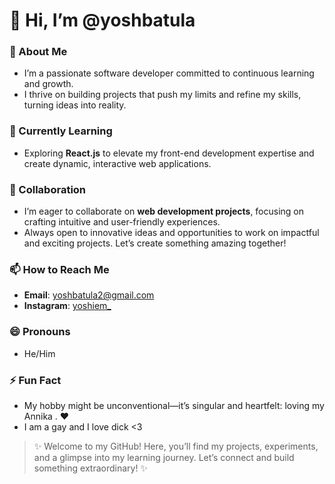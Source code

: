 # 👋 Hi, I’m @yoshbatula

### 👀 About Me  
- I’m a passionate software developer committed to continuous learning and growth.  
- I thrive on building projects that push my limits and refine my skills, turning ideas into reality.  

### 🌱 Currently Learning  
- Exploring **React.js** to elevate my front-end development expertise and create dynamic, interactive web applications.  

### 💞️ Collaboration  
- I’m eager to collaborate on **web development projects**, focusing on crafting intuitive and user-friendly experiences.  
- Always open to innovative ideas and opportunities to work on impactful and exciting projects. Let’s create something amazing together!  

### 📫 How to Reach Me  
- **Email**: yoshbatula2@gmail.com  
- **Instagram**: [yoshiem_]([https://www.instagram.com/yoshiem_](https://www.instagram.com/yoshiem_/))  

### 😄 Pronouns  
- He/Him  

### ⚡ Fun Fact  
- My hobby might be unconventional—it’s singular and heartfelt: loving my Annika . ❤️
- I am a gay and I love dick <3

> ✨ Welcome to my GitHub! Here, you’ll find my projects, experiments, and a glimpse into my learning journey. Let’s connect and build something extraordinary! ✨
